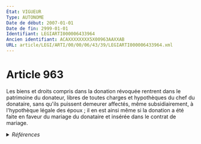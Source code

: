 ```yaml
---
État: VIGUEUR
Type: AUTONOME
Date de début: 2007-01-01
Date de fin: 2999-01-01
Identifiant: LEGIARTI000006433964
Ancien identifiant: ACAXXXXXXXX5X00963AAXXAB
URL: article/LEGI/ARTI/00/00/06/43/39/LEGIARTI000006433964.xml
---
```


<h1>Article 963</h1>

Les biens et droits compris dans la donation révoquée rentrent dans le
patrimoine du donateur, libres de toutes charges et hypothèques du chef du
donataire, sans qu'ils puissent demeurer affectés, même subsidiairement, à
l'hypothèque légale des époux ; il en est ainsi même si la donation a été faite
en faveur du mariage du donataire et insérée dans le contrat de mariage.


<details>
  <summary><em>Références</em></summary>

  <h2>Articles faisant référence à l'article</h2>
  
  <ul>
    <li>
      <a href="https://legal.tricoteuses.fr//redirection/LEGIARTI000006284843?vers=git&vers=legifrance">LOI n° 2006-728 du 23 juin 2006 portant réforme des successions et des libéralités - article 9 ENTIEREMENT_MODIF</a> MODIFICATION cible
    </li>
    <li>
      <a href="https://legal.tricoteuses.fr//redirection/LEGIARTI000006284849?vers=git&vers=legifrance">LOI n° 2006-728 du 23 juin 2006 portant réforme des successions et des libéralités - article 15 ENTIEREMENT_MODIF</a> MODIFICATION cible
    </li>
  </ul>
  
  <h2>Références faites par l'article</h2>
  
  <ul>
    <li>
      CODIFICATION source Loi 1803-05-03
    </li>
    <li>
      2006-06-23 MODIFICATION source <a href="https://legal.tricoteuses.fr//redirection/LEGIARTI000006284849?vers=git&vers=legifrance">LOI n° 2006-728 du 23 juin 2006 portant réforme des successions et des libéralités - article 15 ENTIEREMENT_MODIF</a>
    </li>
    <li>
      2006-06-23 MODIFICATION source <a href="https://legal.tricoteuses.fr//redirection/LEGIARTI000006284843?vers=git&vers=legifrance">LOI n° 2006-728 du 23 juin 2006 portant réforme des successions et des libéralités - article 9 ENTIEREMENT_MODIF</a>
    </li>
  </ul>
</details>
